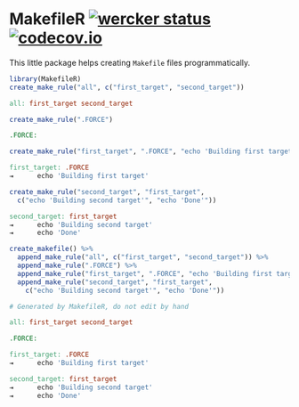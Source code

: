 <!-- README.md is generated from README.Rmd. Please edit that file -->
MakefileR [![wercker status](https://app.wercker.com/status/280c3f12547a0b3fd9d9e812d7fa854f/s/master "wercker status")](https://app.wercker.com/project/bykey/280c3f12547a0b3fd9d9e812d7fa854f) [![codecov.io](https://codecov.io/github/krlmlr/MakefileR/coverage.svg?branch=master)](https://codecov.io/github/krlmlr/MakefileR?branch=master)
=================================================================================================================================================================================================================================================================================================================================================

This little package helps creating `Makefile` files programmatically.

``` r
library(MakefileR)
create_make_rule("all", c("first_target", "second_target"))
```

``` makefile
all: first_target second_target
```

``` r
create_make_rule(".FORCE")
```

``` makefile
.FORCE: 
```

``` r
create_make_rule("first_target", ".FORCE", "echo 'Building first target'")
```

``` makefile
first_target: .FORCE
⇥      echo 'Building first target'
```

``` r
create_make_rule("second_target", "first_target",
  c("echo 'Building second target'", "echo 'Done'"))
```

``` makefile
second_target: first_target
⇥      echo 'Building second target'
⇥      echo 'Done'
```

``` r
create_makefile() %>%
  append_make_rule("all", c("first_target", "second_target")) %>%
  append_make_rule(".FORCE") %>%
  append_make_rule("first_target", ".FORCE", "echo 'Building first target'") %>%
  append_make_rule("second_target", "first_target",
    c("echo 'Building second target'", "echo 'Done'"))
```

``` makefile
# Generated by MakefileR, do not edit by hand

all: first_target second_target

.FORCE: 

first_target: .FORCE
⇥      echo 'Building first target'

second_target: first_target
⇥      echo 'Building second target'
⇥      echo 'Done'
```
